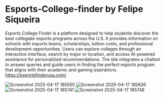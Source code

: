 # Esports-College-finder by Felipe Siqueira
Esports College Finder is a platform designed to help students discover the best collegiate esports programs across the U.S. It provides information on schools with esports teams, scholarships, tuition costs, and professional development opportunities. Users can explore colleges through an interactive interface, search by major or location, and access AI-powered assistance for personalized recommendations. The site integrates a chatbot to answer queries and guide users in finding the perfect esports program that aligns with their academic and gaming aspirations. https://esportsfinderusa.com/


![Screenshot 2025-04-17 185550](https://github.com/user-attachments/assets/7a4006e1-7b60-449c-9bbf-e539a413e132)
![Screenshot 2025-04-17 185626](https://github.com/user-attachments/assets/7557f502-b4eb-4704-9f69-8e05d56ffa87)
![Screenshot 2025-04-17 185741](https://github.com/user-attachments/assets/8f683ca4-6557-45bd-9299-70786791e0ac)
![Screenshot 2025-04-17 185748](https://github.com/user-attachments/assets/44f42ddc-1caa-4046-97f0-8b5b66cc3369)
